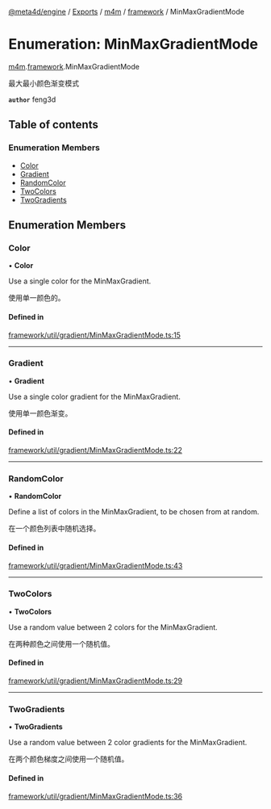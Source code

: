 [@meta4d/engine](../README.md) / [Exports](../modules.md) / [m4m](../modules/m4m.md) / [framework](../modules/m4m.framework.md) / MinMaxGradientMode

# Enumeration: MinMaxGradientMode

[m4m](../modules/m4m.md).[framework](../modules/m4m.framework.md).MinMaxGradientMode

最大最小颜色渐变模式

**`author`** feng3d

## Table of contents

### Enumeration Members

- [Color](m4m.framework.MinMaxGradientMode.md#color)
- [Gradient](m4m.framework.MinMaxGradientMode.md#gradient)
- [RandomColor](m4m.framework.MinMaxGradientMode.md#randomcolor)
- [TwoColors](m4m.framework.MinMaxGradientMode.md#twocolors)
- [TwoGradients](m4m.framework.MinMaxGradientMode.md#twogradients)

## Enumeration Members

### Color

• **Color**

Use a single color for the MinMaxGradient.

使用单一颜色的。

#### Defined in

[framework/util/gradient/MinMaxGradientMode.ts:15](https://github.com/meta4d-me/meta4d-engine/blob/cf6bfe6/src/framework/util/gradient/MinMaxGradientMode.ts#L15)

___

### Gradient

• **Gradient**

Use a single color gradient for the MinMaxGradient.

使用单一颜色渐变。

#### Defined in

[framework/util/gradient/MinMaxGradientMode.ts:22](https://github.com/meta4d-me/meta4d-engine/blob/cf6bfe6/src/framework/util/gradient/MinMaxGradientMode.ts#L22)

___

### RandomColor

• **RandomColor**

Define a list of colors in the MinMaxGradient, to be chosen from at random.

在一个颜色列表中随机选择。

#### Defined in

[framework/util/gradient/MinMaxGradientMode.ts:43](https://github.com/meta4d-me/meta4d-engine/blob/cf6bfe6/src/framework/util/gradient/MinMaxGradientMode.ts#L43)

___

### TwoColors

• **TwoColors**

Use a random value between 2 colors for the MinMaxGradient.

在两种颜色之间使用一个随机值。

#### Defined in

[framework/util/gradient/MinMaxGradientMode.ts:29](https://github.com/meta4d-me/meta4d-engine/blob/cf6bfe6/src/framework/util/gradient/MinMaxGradientMode.ts#L29)

___

### TwoGradients

• **TwoGradients**

Use a random value between 2 color gradients for the MinMaxGradient.

在两个颜色梯度之间使用一个随机值。

#### Defined in

[framework/util/gradient/MinMaxGradientMode.ts:36](https://github.com/meta4d-me/meta4d-engine/blob/cf6bfe6/src/framework/util/gradient/MinMaxGradientMode.ts#L36)
